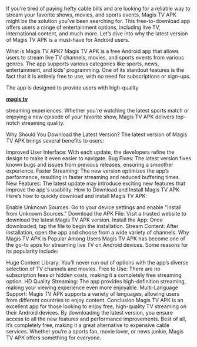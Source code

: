If you’re tired of paying hefty cable bills and are looking for a reliable way to stream your favorite shows, movies, and sports events, Magis TV APK might be the solution you’ve been searching for. This free-to-download app offers users a range of entertainment options, including live TV, international content, and much more. Let’s dive into why the latest version of Magis TV APK is a must-have for Android users.

What is Magis TV APK?
Magis TV APK is a free Android app that allows users to stream live TV channels, movies, and sports events from various genres. The app supports various categories like sports, news, entertainment, and kids' programming. One of its standout features is the fact that it is entirely free to use, with no need for subscriptions or sign-ups.

The app is designed to provide users with high-quality <p><strong><a href="https://magistv.ws/">magis tv</a></strong></p>
 streaming experiences. Whether you're watching the latest sports match or enjoying a new episode of your favorite show, Magis TV APK delivers top-notch streaming quality.

Why Should You Download the Latest Version?
The latest version of Magis TV APK brings several benefits to users:

Improved User Interface: With each update, the developers refine the design to make it even easier to navigate.
Bug Fixes: The latest version fixes known bugs and issues from previous releases, ensuring a smoother experience.
Faster Streaming: The new version optimizes the app’s performance, resulting in faster streaming and reduced buffering times.
New Features: The latest update may introduce exciting new features that improve the app's usability.
How to Download and Install Magis TV APK
Here’s how to quickly download and install Magis TV APK:

Enable Unknown Sources: Go to your device settings and enable "Install from Unknown Sources."
Download the APK File: Visit a trusted website to download the latest Magis TV APK version.
Install the App: Once downloaded, tap the file to begin the installation.
Stream Content: After installation, open the app and choose from a wide variety of channels.
Why Magis TV APK is Popular Among Users
Magis TV APK has become one of the go-to apps for streaming live TV on Android devices. Some reasons for its popularity include:

Huge Content Library: You’ll never run out of options with the app’s diverse selection of TV channels and movies.
Free to Use: There are no subscription fees or hidden costs, making it a completely free streaming option.
HD Quality Streaming: The app provides high-definition streaming, making your viewing experience even more enjoyable.
Multi-Language Support: Magis TV APK supports a variety of languages, allowing users from different countries to enjoy content.
Conclusion
Magis TV APK is an excellent app for those looking to enjoy free, high-quality TV streaming on their Android devices. By downloading the latest version, you ensure access to all the new features and performance improvements. Best of all, it’s completely free, making it a great alternative to expensive cable services. Whether you’re a sports fan, movie lover, or news junkie, Magis TV APK offers something for everyone.

